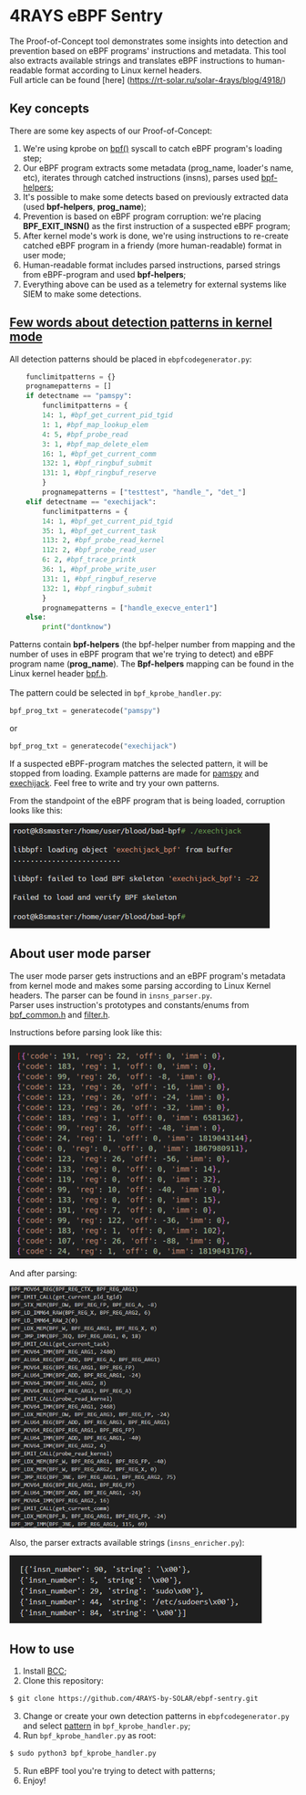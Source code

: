# 4RAYS eBPF Sentry

The Proof-of-Concept tool demonstrates some insights into detection and prevention based on eBPF programs' instructions and metadata. This tool also extracts available strings and translates eBPF instructions to human-readable format according to Linux kernel headers.\
Full article can be found [here] (https://rt-solar.ru/solar-4rays/blog/4918/)


## Key concepts

There are some key aspects of our Proof-of-Concept:
1. We're using kprobe on [bpf()](https://man7.org/linux/man-pages/man2/bpf.2.html) syscall to catch eBPF program's loading step;
2. Our eBPF program extracts some metadata (prog_name, loader's name, etc), iterates through catched instructions (insns), parses used [bpf-helpers](https://man7.org/linux/man-pages/man7/bpf-helpers.7.html);
3. It's possible to make some detects based on previously extracted data (used **bpf-helpers**, **prog_name**);
4. Prevention is based on eBPF program corruption: we're placing **BPF_EXIT_INSN()** as the first instruction of a suspected eBPF program;
5. After kernel mode's work is done, we're using instructions to re-create catched eBPF program in a friendy (more human-readable) format in user mode;
6. Human-readable format includes parsed instructions, parsed strings from eBPF-program and used **bpf-helpers**;
7. Everything above can be used as a telemetry for external systems like SIEM to make some detections.


## [Few words about detection patterns in kernel mode](#patterns)

All detection patterns should be placed in `ebpfcodegenerator.py`:
```python
    funclimitpatterns = {}
    prognamepatterns = []
    if detectname == "pamspy":
        funclimitpatterns = {
        14: 1, #bpf_get_current_pid_tgid
        1: 1, #bpf_map_lookup_elem
        4: 5, #bpf_probe_read
        3: 1, #bpf_map_delete_elem
        16: 1, #bpf_get_current_comm
        132: 1, #bpf_ringbuf_submit
        131: 1, #bpf_ringbuf_reserve
        }
        prognamepatterns = ["testtest", "handle_", "det_"]
    elif detectname == "exechijack":
        funclimitpatterns = {
        14: 1, #bpf_get_current_pid_tgid
        35: 1, #bpf_get_current_task
        113: 2, #bpf_probe_read_kernel
        112: 2, #bpf_probe_read_user
        6: 2, #bpf_trace_printk
        36: 1, #bpf_probe_write_user
        131: 1, #bpf_ringbuf_reserve
        132: 1, #bpf_ringbuf_submit
        }
        prognamepatterns = ["handle_execve_enter1"]
    else:
        print("dontknow")
```
		
Patterns contain **bpf-helpers** (the bpf-helper number from mapping and the number of uses in eBPF program that we're trying to detect) and eBPF program name (**prog_name**). The **Bpf-helpers** mapping can be found in the Linux kernel header [bpf.h](https://github.com/torvalds/linux/blob/master/include/uapi/linux/bpf.h#L5799). \
\
The pattern could be selected in `bpf_kprobe_handler.py`:
```python
bpf_prog_txt = generatecode("pamspy")
```
or
```python
bpf_prog_txt = generatecode("exechijack")
```
If a suspected eBPF-program matches the selected pattern, it will be stopped from loading. 
Example patterns are made for [pamspy](https://github.com/citronneur/pamspy) and [exechijack](https://github.com/pathtofile/bad-bpf/blob/main/src/exechijack.bpf.c). Feel free to write and try your own patterns. 

From the standpoint of the eBPF program that is being loaded, corruption looks like this:

![](./images/corruption_demo.png)


## About user mode parser

The user mode parser gets instructions and an eBPF program's metadata from kernel mode and makes some parsing according to Linux Kernel headers. The parser can be found in `insns_parser.py`.\
Parser uses instruction's prototypes and constants/enums from [bpf_common.h](https://github.com/torvalds/linux/blob/master/include/uapi/linux/bpf_common.h) and [filter.h](https://github.com/torvalds/linux/blob/master/include/linux/filter.h).

Instructions before parsing look like this:

![](./images/raw_instructions.png)

And after parsing:

![](./images/parsed_instructions.png)

Also, the parser extracts available strings (`insns_enricher.py`):

![](./images/strings.png)



## How to use

1. Install [BCC](https://github.com/iovisor/bcc/blob/master/INSTALL.md);
2. Clone this repository:
```bash
$ git clone https://github.com/4RAYS-by-SOLAR/ebpf-sentry.git
```
3. Change or create your own detection patterns in `ebpfcodegenerator.py` and select [pattern](#patterns) in `bpf_kprobe_handler.py`;
4. Run `bpf_kprobe_handler.py` as root:
```bash
$ sudo python3 bpf_kprobe_handler.py
```
5. Run eBPF tool you're trying to detect with patterns;
6. Enjoy!



